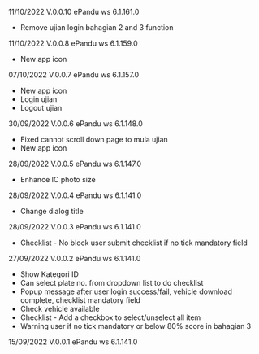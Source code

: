 11/10/2022 V.0.0.10
ePandu ws 6.1.161.0 
- Remove ujian login bahagian 2 and 3 function

11/10/2022 V.0.0.8
ePandu ws 6.1.159.0 
- New app icon

07/10/2022 V.0.0.7
ePandu ws 6.1.157.0 
- New app icon
- Login ujian
- Logout ujian


30/09/2022 V.0.0.6
ePandu ws 6.1.148.0 
- Fixed cannot scroll down page to mula ujian
- New app icon

28/09/2022 V.0.0.5
ePandu ws 6.1.147.0 
- Enhance IC photo size

28/09/2022 V.0.0.4
ePandu ws 6.1.141.0 
- Change dialog title

28/09/2022 V.0.0.3
ePandu ws 6.1.141.0 
- Checklist - No block user submit checklist if no tick mandatory field


27/09/2022 V.0.0.2
ePandu ws 6.1.141.0 
- Show Kategori ID
- Can select plate no. from dropdown list to do checklist
- Popup message after user login success/fail, vehicle download complete, checklist mandatory field
- Check vehicle available
- Checklist - Add a checkbox to select/unselect all item
- Warning user if no tick mandatory or below 80% score in bahagian 3

15/09/2022 V.0.0.1
ePandu ws 6.1.141.0 